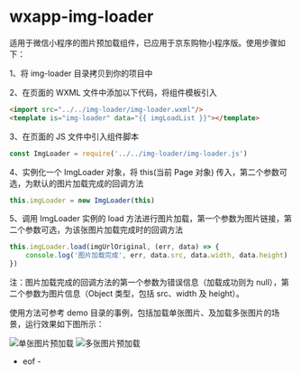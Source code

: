 # wxapp-img-loader

适用于微信小程序的图片预加载组件，已应用于京东购物小程序版。使用步骤如下：

1、将 img-loader 目录拷贝到你的项目中

2、在页面的 WXML 文件中添加以下代码，将组件模板引入

```html
<import src="../../img-loader/img-loader.wxml"/>
<template is="img-loader" data="{{ imgLoadList }}"></template>
```

3、在页面的 JS 文件中引入组件脚本

```js
const ImgLoader = require('../../img-loader/img-loader.js')
```

4、实例化一个 ImgLoader 对象，将 this(当前 Page 对象) 传入，第二个参数可选，为默认的图片加载完成的回调方法

```js
this.imgLoader = new ImgLoader(this)
```

5、调用 ImgLoader 实例的 load 方法进行图片加载，第一个参数为图片链接，第二个参数可选，为该张图片加载完成时的回调方法

```js
this.imgLoader.load(imgUrlOriginal, (err, data) => {
    console.log('图片加载完成', err, data.src, data.width, data.height)
})
```

注：图片加载完成的回调方法的第一个参数为错误信息（加载成功则为 null），第二个参数为图片信息（Object 类型，包括 src、width 及 height）。

使用方法可参考 demo 目录的事例，包括加载单张图片、及加载多张图片的场景，运行效果如下图所示：

![单张图片预加载](http://storage.360buyimg.com/mtd/home/single-img-load1483686270312.gif)
![多张图片预加载](http://storage.360buyimg.com/mtd/home/multi-img-load1483686388552.gif)

- eof -
